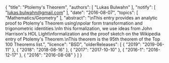 {
    "title": "Ptolemy's Theorem",
    "authors": [
        "Lukas Bulwahn"
    ],
    "notify": [
        "lukas.bulwahn@gmail.com"
    ],
    "date": "2016-08-07",
    "topics": [
        "Mathematics/Geometry"
    ],
    "abstract": "\nThis entry provides an analytic proof to Ptolemy's Theorem using\npolar form transformation and trigonometric identities.\nIn this formalization, we use ideas from John Harrison's HOL Light\nformalization and the proof sketch on the Wikipedia entry of Ptolemy's Theorem.\nThis theorem is the 95th theorem of the Top 100 Theorems list.",
    "licence": "BSD",
    "olderReleases": [
        {
            "2019": "2019-06-11"
        },
        {
            "2018": "2018-08-16"
        },
        {
            "2017": "2017-10-10"
        },
        {
            "2016-1": "2016-12-17"
        },
        {
            "2016": "2016-08-08"
        }
    ]
}